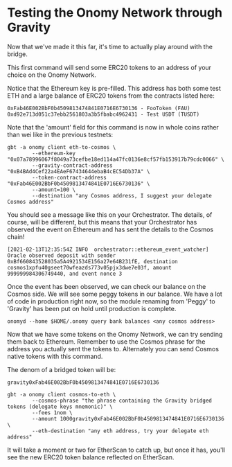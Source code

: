 # Testing the Onomy Network through Gravity

Now that we've made it this far, it's time to actually play around with the bridge.

This first command will send some ERC20 tokens to an address of your choice on the Onomy
Network. 

Notice that the Ethereum key is pre-filled. This address has both some test ETH and a large balance of ERC20 tokens from the contracts listed here:

```
0xFab46E002BbF0b4509813474841E0716E6730136 - FooToken (FAU)
0xd92e713d051c37ebb2561803a3b5fbabc4962431 - Test USDT (TUSDT)
```

Note that the 'amount' field for this command is now in whole coins rather than wei like in the previous testnets:

```
gbt -a onomy client eth-to-cosmos \
        --ethereum-key "0x07a78996067f8049a73cefbe18ed114a47fc0136e8cf57fb153917b79cdc0066" \
        --gravity-contract-address "0xB4BAd4Cef22a4EAeF67434644ebaB4cEC54Db37A" \
        --token-contract-address "0xFab46E002BbF0b4509813474841E0716E6730136" \
        --amount=100 \
        --destination "any Cosmos address, I suggest your delegate Cosmos address"
```

You should see a message like this on your Orchestrator. The details, of course, will be different, but this means that your Orchestrator has observed the event on Ethereum and has sent the details to the Cosmos chain!

```
[2021-02-13T12:35:54Z INFO  orchestrator::ethereum_event_watcher] Oracle observed deposit with sender 0xBf660843528035a5A4921534E156a27e64B231fE, destination cosmos1xpfu40gseet70wfeazds773v05pjx3dwe7e03f, amount
999999984306749440, and event nonce 3
```

Once the event has been observed, we can check our balance on the Cosmos side. We will see some peggy <ERC20 address> tokens in our balance. We have a lot of code in production right now, so the module renaming from 'Peggy' to 'Gravity' has been put on hold until production is complete.

```
onomyd --home $HOME/.onomy query bank balances <any cosmos address>
```

Now that we have some tokens on the Onomy Network, we can try sending them back to Ethereum. Remember to use the Cosmos phrase for the address you actually sent the tokens to. Alternately you can send Cosmos native tokens with this command.

The denom of a bridged token will be:

```
gravity0xFab46E002BbF0b4509813474841E0716E6730136
```

```
gbt -a onomy client cosmos-to-eth \
        --cosmos-phrase "the phrase containing the Gravity bridged tokens (delegate keys mnemonic)" \
        --fees 1nom \
        --amount 1000gravity0xFab46E002BbF0b4509813474841E0716E6730136 \
        --eth-destination "any eth address, try your delegate eth address"
```

It will take a moment or two for EtherScan to catch up, but once it has, you'll see the new ERC20 token balance reflected on EtherScan.
